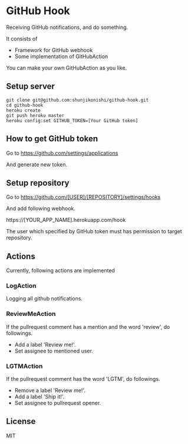 # GitHub Hook
Receiving GitHub notifications, and do something.

It consists of

- Framework for GitHub webhook
- Some implementation of GitHubAction

You can make your own GitHubAction as you like.

## Setup server

```
git clone git@github.com:shunjikonishi/github-hook.git
cd github-hook
heroku create
git push heroku master
heroku config:set GITHUB_TOKEN=[Your GitHub token]
```

## How to get GitHub token

Go to https://github.com/settings/applications

And generate new token.

## Setup repository

Go to https://github.com/[USER]/[REPOSITORY]/settings/hooks

And add following webhook.

https://[YOUR_APP_NAME].herokuapp.com/hook

The user which specified by GitHub token must has permission to target repository.

## Actions
Currently, following actions are implemented

### LogAction
Logging all github notifications.

### ReviewMeAction
If the pullrequest comment has a mention and the word 'review', do followings.

- Add a label 'Review me!'.
- Set assignee to mentioned user.

### LGTMAction
If the pullrequest comment has the word 'LGTM', do followings.

- Remove a label 'Review me!'.
- Add a label 'Ship it!'.
- Set assignee to pullrequest opener.

## License
MIT